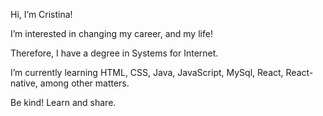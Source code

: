 Hi, I’m Cristina! 

I’m interested in changing my career, and my life!

Therefore, I have a degree in Systems for Internet.

I’m currently learning HTML, CSS, Java, JavaScript, MySql, React, React-native, among other matters.
 
Be kind! Learn and share.
